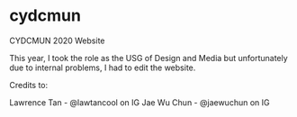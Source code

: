 # cydcmun
CYDCMUN 2020 Website

This year, I took the role as the USG of Design and Media but unfortunately due to internal problems, I had to edit the website.

Credits to:

Lawrence Tan - @lawtancool on IG
Jae Wu Chun - @jaewuchun on IG
